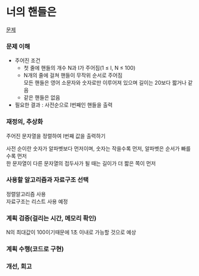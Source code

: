 # 너의 핸들은
[문제](https://www.acmicpc.net/problem/15819)

### 문제 이해
- 주어진 조건  
  - 첫 줄에 핸들의 개수 N과 I가 주어짐(1 ≤ I, N ≤ 100)  
  - N개의 줄에 걸쳐 핸들이 무작위 순서로 주어짐  
  모든 핸들은 영어 소문자와 숫자로만 이루어져 있으며 길이는 20보다 짧거나 같음  
  - 같은 핸들은 없음  
- 필요한 결과 : 사전순으로 I번째인 핸들을 출력  

### 재정의, 추상화
주어진 문자열을 정렬하여 I번째 값을 출력하기  

사전 순이란 숫자가 알파벳보다 먼저이며, 숫자는 작을수록 먼저, 알파벳은 순서가 빠를수록 먼저  
한 문자열이 다른 문자열의 접두사가 될 때는 길이가 더 짧은 쪽이 먼저  

### 사용할 알고리즘과 자료구조 선택
정렬알고리즘 사용  
자료구조는 리스트 사용 예정  

### 계획 검증(걸리는 시간, 메모리 확인)
N의 최대값이 100이기때문에 1초 이내로 가능할 것으로 예상  

### 계획 수행(코드로 구현)

### 개선, 회고
